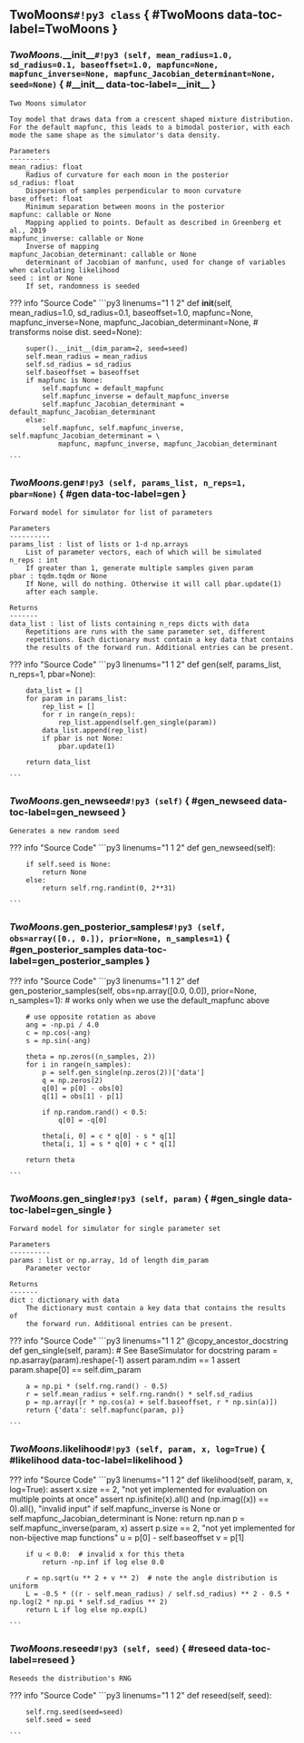 ## **TwoMoons**`#!py3 class` { #TwoMoons data-toc-label=TwoMoons }


### *TwoMoons*.**\_\_init\_\_**`#!py3 (self, mean_radius=1.0, sd_radius=0.1, baseoffset=1.0, mapfunc=None, mapfunc_inverse=None, mapfunc_Jacobian_determinant=None, seed=None)` { #\_\_init\_\_ data-toc-label=\_\_init\_\_ }


```
Two Moons simulator

Toy model that draws data from a crescent shaped mixture distribution.
For the default mapfunc, this leads to a bimodal posterior, with each
mode the same shape as the simulator's data density.

Parameters
----------
mean_radius: float
    Radius of curvature for each moon in the posterior
sd_radius: float
    Dispersion of samples perpendicular to moon curvature
base_offset: float
    Minimum separation between moons in the posterior
mapfunc: callable or None
    Mapping applied to points. Default as described in Greenberg et al., 2019
mapfunc_inverse: callable or None
    Inverse of mapping
mapfunc_Jacobian_determinant: callable or None
    determinant of Jacobian of manfunc, used for change of variables when calculating likelihood
seed : int or None
    If set, randomness is seeded
```


??? info "Source Code" 
	```py3 linenums="1 1 2" 
	def __init__(self, mean_radius=1.0, sd_radius=0.1, baseoffset=1.0,
	             mapfunc=None, mapfunc_inverse=None, mapfunc_Jacobian_determinant=None,  # transforms noise dist.
	             seed=None):
	    
	    super().__init__(dim_param=2, seed=seed)
	    self.mean_radius = mean_radius
	    self.sd_radius = sd_radius
	    self.baseoffset = baseoffset
	    if mapfunc is None:
	        self.mapfunc = default_mapfunc
	        self.mapfunc_inverse = default_mapfunc_inverse
	        self.mapfunc_Jacobian_determinant = default_mapfunc_Jacobian_determinant
	    else:
	        self.mapfunc, self.mapfunc_inverse, self.mapfunc_Jacobian_determinant = \
	            mapfunc, mapfunc_inverse, mapfunc_Jacobian_determinant
	
	```
### *TwoMoons*.**gen**`#!py3 (self, params_list, n_reps=1, pbar=None)` { #gen data-toc-label=gen }


```
Forward model for simulator for list of parameters

Parameters
----------
params_list : list of lists or 1-d np.arrays
    List of parameter vectors, each of which will be simulated
n_reps : int
    If greater than 1, generate multiple samples given param
pbar : tqdm.tqdm or None
    If None, will do nothing. Otherwise it will call pbar.update(1)
    after each sample.

Returns
-------
data_list : list of lists containing n_reps dicts with data
    Repetitions are runs with the same parameter set, different
    repetitions. Each dictionary must contain a key data that contains
    the results of the forward run. Additional entries can be present.
```


??? info "Source Code" 
	```py3 linenums="1 1 2" 
	def gen(self, params_list, n_reps=1, pbar=None):
	    
	    data_list = []
	    for param in params_list:
	        rep_list = []
	        for r in range(n_reps):
	            rep_list.append(self.gen_single(param))
	        data_list.append(rep_list)
	        if pbar is not None:
	            pbar.update(1)
	
	    return data_list
	
	```
### *TwoMoons*.**gen\_newseed**`#!py3 (self)` { #gen\_newseed data-toc-label=gen\_newseed }


```
Generates a new random seed
```


??? info "Source Code" 
	```py3 linenums="1 1 2" 
	def gen_newseed(self):
	    
	    if self.seed is None:
	        return None
	    else:
	        return self.rng.randint(0, 2**31)
	
	```
### *TwoMoons*.**gen\_posterior\_samples**`#!py3 (self, obs=array([0., 0.]), prior=None, n_samples=1)` { #gen\_posterior\_samples data-toc-label=gen\_posterior\_samples }



??? info "Source Code" 
	```py3 linenums="1 1 2" 
	def gen_posterior_samples(self, obs=np.array([0.0, 0.0]), prior=None, n_samples=1):
	    # works only when we use the default_mapfunc above
	
	    # use opposite rotation as above
	    ang = -np.pi / 4.0
	    c = np.cos(-ang)
	    s = np.sin(-ang)
	
	    theta = np.zeros((n_samples, 2))
	    for i in range(n_samples):
	        p = self.gen_single(np.zeros(2))['data']
	        q = np.zeros(2)
	        q[0] = p[0] - obs[0]
	        q[1] = obs[1] - p[1]
	
	        if np.random.rand() < 0.5:
	            q[0] = -q[0]
	
	        theta[i, 0] = c * q[0] - s * q[1]
	        theta[i, 1] = s * q[0] + c * q[1]
	
	    return theta
	
	```
### *TwoMoons*.**gen\_single**`#!py3 (self, param)` { #gen\_single data-toc-label=gen\_single }


```
Forward model for simulator for single parameter set

Parameters
----------
params : list or np.array, 1d of length dim_param
    Parameter vector

Returns
-------
dict : dictionary with data
    The dictionary must contain a key data that contains the results of
    the forward run. Additional entries can be present.
```


??? info "Source Code" 
	```py3 linenums="1 1 2" 
	@copy_ancestor_docstring
	def gen_single(self, param):
	    # See BaseSimulator for docstring
	    param = np.asarray(param).reshape(-1)
	    assert param.ndim == 1
	    assert param.shape[0] == self.dim_param
	
	    a = np.pi * (self.rng.rand() - 0.5)
	    r = self.mean_radius + self.rng.randn() * self.sd_radius
	    p = np.array([r * np.cos(a) + self.baseoffset, r * np.sin(a)])
	    return {'data': self.mapfunc(param, p)}
	
	```
### *TwoMoons*.**likelihood**`#!py3 (self, param, x, log=True)` { #likelihood data-toc-label=likelihood }



??? info "Source Code" 
	```py3 linenums="1 1 2" 
	def likelihood(self, param, x, log=True):
	    assert x.size == 2, "not yet implemented for evaluation on multiple points at once"
	    assert np.isfinite(x).all() and (np.imag((x)) == 0).all(), "invalid input"
	    if self.mapfunc_inverse is None or self.mapfunc_Jacobian_determinant is None:
	        return np.nan
	    p = self.mapfunc_inverse(param, x)
	    assert p.size == 2, "not yet implemented for non-bijective map functions"
	    u = p[0] - self.baseoffset
	    v = p[1]
	
	    if u < 0.0:  # invalid x for this theta
	        return -np.inf if log else 0.0
	
	    r = np.sqrt(u ** 2 + v ** 2)  # note the angle distribution is uniform
	    L = -0.5 * ((r - self.mean_radius) / self.sd_radius) ** 2 - 0.5 * np.log(2 * np.pi * self.sd_radius ** 2)
	    return L if log else np.exp(L)
	
	```
### *TwoMoons*.**reseed**`#!py3 (self, seed)` { #reseed data-toc-label=reseed }


```
Reseeds the distribution's RNG
```


??? info "Source Code" 
	```py3 linenums="1 1 2" 
	def reseed(self, seed):
	    
	    self.rng.seed(seed=seed)
	    self.seed = seed
	
	```
